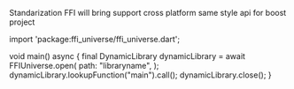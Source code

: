 Standarization FFI will bring support cross platform same style api for boost project



import 'package:ffi_universe/ffi_universe.dart';

void main() async {
  final DynamicLibrary dynamicLibrary = await FFIUniverse.open(
    path: "libraryname",
  );
  dynamicLibrary.lookupFunction("main").call();
  dynamicLibrary.close();
}

